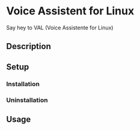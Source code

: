 # Voice Assistent for Linux

Say hey to VAL (Voice Assistente for Linux)

## Description

## Setup

### Installation


### Uninstallation



## Usage

